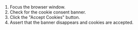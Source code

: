 1. Focus the browser window.
2. Check for the cookie consent banner.
3. Click the "Accept Cookies" button.
4. Assert that the banner disappears and cookies are accepted.